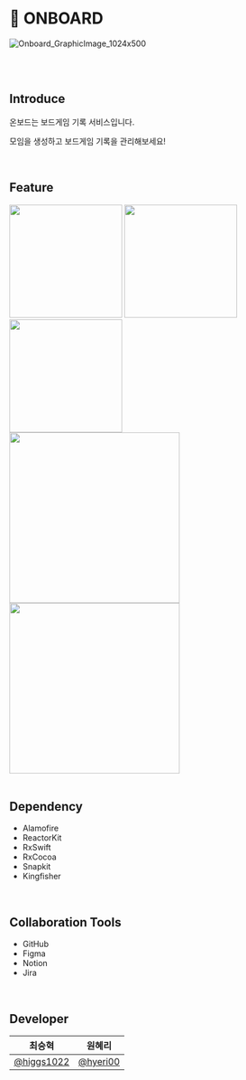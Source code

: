 # 🎲 ONBOARD
![Onboard_GraphicImage_1024x500](https://github.com/onboard-github/onboard-iOS/assets/80906004/10ca99ce-1adb-47ab-8f75-7d950649b4ec)

</br>
</br>

## Introduce
온보드는 보드게임 기록 서비스입니다.

모임을 생성하고 보드게임 기록을 관리해보세요!

</br>

## Feature
<div>
  <img width="200" src="https://github.com/onboard-github/onboard-iOS/assets/80906004/e61be033-e644-4b41-b313-ab03356a2c41">
  <img width="200" src="https://github.com/onboard-github/onboard-iOS/assets/80906004/74d228b3-8529-4ba3-9713-598f1b3d1b1a">
  <img width="200" src="https://github.com/onboard-github/onboard-iOS/assets/80906004/639bb162-e830-4307-aaf1-a9dee907e5f3">
</div>

<div>
  <img width="302" src="https://github.com/onboard-github/onboard-iOS/assets/80906004/23a190ce-cc62-40df-a799-de924d6d4ece">
  <img width="302" src="https://github.com/onboard-github/onboard-iOS/assets/80906004/5b5d9dc4-ceec-44cf-8efe-6097e64a3365">
</div>

</br>

## Dependency
- Alamofire
- ReactorKit
- RxSwift
- RxCocoa
- Snapkit
- Kingfisher

</br>

## Collaboration Tools
- GitHub
- Figma
- Notion
- Jira

</br>

## Developer
  | 최승혁 | 원혜리 |
  | --- | --- |
  | [@higgs1022](https://github.com/higgs1022) | [@hyeri00](https://github.com/hyeri00) |
